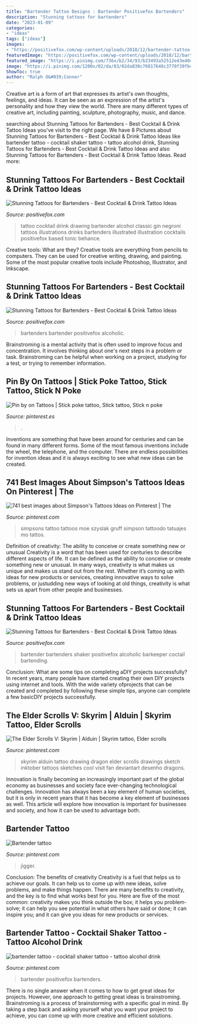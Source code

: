 ```yaml
---
title: "Bartender Tattoo Designs : Bartender Positivefox Bartenders"
description: "Stunning tattoos for bartenders"
date: "2023-01-09"
categories:
- "ideas"
tags: ["ideas"]
images:
- "https://positivefox.com/wp-content/uploads/2018/12/bartender-tattoo-tattoos-for-bartenders-cocktail-tattoo-ideas-4.jpg"
featuredImage: "https://positivefox.com/wp-content/uploads/2018/12/bartender-tattoo-tattoos-for-bartenders-cocktail-tattoo-ideas-4.jpg"
featured_image: "https://i.pinimg.com/736x/b2/34/93/b23493a52512e43e404eb930d02b1d81.jpg"
image: "https://i.pinimg.com/1200x/02/da/83/02da830c76817646c3770f39fb4a1342.jpg"
ShowToc: true
author: "Ralph O&#039;Conner"
---
```



Creative art is a form of art that expresses its artist's own thoughts, feelings, and ideas. It can be seen as an expression of the artist's personality and how they view the world. There are many different types of creative art, including painting, sculpture, photography, music, and dance.

	

		
searching about Stunning Tattoos for Bartenders - Best Cocktail &amp; Drink Tattoo Ideas you've visit to the right page. We have 8 Pictures about Stunning Tattoos for Bartenders - Best Cocktail &amp; Drink Tattoo Ideas like bartender tattoo - cocktail shaker tattoo - tattoo alcohol drink, Stunning Tattoos for Bartenders - Best Cocktail &amp; Drink Tattoo Ideas and also Stunning Tattoos for Bartenders - Best Cocktail &amp; Drink Tattoo Ideas. Read more:
		
    
## Stunning Tattoos For Bartenders - Best Cocktail &amp; Drink Tattoo Ideas

<img loading=lazy src="https://positivefox.com/wp-content/uploads/2018/12/bartender-tattoo-cocktail-tattoo-ideas-tattoo-alcohol-drink-5.jpg" onerror="this.onerror=null;this.src='https://tse3.mm.bing.net/th?id=OIP.ivwAFrRulkXVM9utMK8K_QHaHa&amp;pid=15.1';" alt="Stunning Tattoos for Bartenders - Best Cocktail &amp; Drink Tattoo Ideas">

_Source: positivefox.com_

>tattoo cocktail drink drawing bartender alcohol classic gin negroni tattoos illustrations drinks bartenders illustrated illustration cocktails positivefox based tonic behance. 

	

Creative tools: What are they?
Creative tools are everything from pencils to computers. They can be used for creative writing, drawing, and painting. Some of the most popular creative tools include Photoshop, Illustrator, and Inkscape.

    
## Stunning Tattoos For Bartenders - Best Cocktail &amp; Drink Tattoo Ideas

<img loading=lazy src="https://positivefox.com/wp-content/uploads/2018/12/bartender-tattoo-tattoos-for-bartenders-cocktail-tattoo-ideas-4.jpg" onerror="this.onerror=null;this.src='https://tse4.mm.bing.net/th?id=OIP.30qOeKCitmKm51wxA2WzHAHaHa&amp;pid=15.1';" alt="Stunning Tattoos for Bartenders - Best Cocktail &amp; Drink Tattoo Ideas">

_Source: positivefox.com_

>bartenders bartender positivefox alcoholic. 

	

Brainstroming is a mental activity that is often used to improve focus and concentration. It involves thinking about one's next steps in a problem or task. Brainstroming can be helpful when working on a project, studying for a test, or trying to remember information.

    
## Pin By On Tattoos | Stick Poke Tattoo, Stick Tattoo, Stick N Poke

<img loading=lazy src="https://i.pinimg.com/originals/a4/55/bb/a455bb7309c50621dc43d65fe1323180.jpg" onerror="this.onerror=null;this.src='https://tse1.mm.bing.net/th?id=OIP.wFT2iQ0HrPEQYeLsHgBDVAHaIh&amp;pid=15.1';" alt="Pin by on Tattoos | Stick poke tattoo, Stick tattoo, Stick n poke">

_Source: pinterest.es_

>. 

	

Inventions are something that have been around for centuries and can be found in many different forms. Some of the most famous inventions include the wheel, the telephone, and the computer. There are endless possibilities for invention ideas and it is always exciting to see what new ideas can be created.

    
## 741 Best Images About Simpson&#039;s Tattoos Ideas On Pinterest | The

<img loading=lazy src="https://s-media-cache-ak0.pinimg.com/736x/21/93/12/219312b6c494a85c181a248ab902a6c9.jpg" onerror="this.onerror=null;this.src='https://tse4.mm.bing.net/th?id=OIP.9bSgNVUmCvcxgLbNGFeVkgHaHa&amp;pid=15.1';" alt="741 best images about Simpson&#039;s Tattoos Ideas on Pinterest | The">

_Source: pinterest.com_

>simpsons tattoo tattoos moe szyslak gruff simpson tattoodo tatuajes mo tattos. 

	

Definition of creativity: The ability to conceive or create something new or unusual
Creativity is a word that has been used for centuries to describe different aspects of life. It can be defined as the ability to conceive or create something new or unusual. In many ways, creativity is what makes us unique and makes us stand out from the rest. Whether it’s coming up with ideas for new products or services, creating innovative ways to solve problems, or justudding new ways of looking at old things, creativity is what sets us apart from other people and businesses.

    
## Stunning Tattoos For Bartenders - Best Cocktail &amp; Drink Tattoo Ideas

<img loading=lazy src="https://positivefox.com/wp-content/uploads/2018/12/bartender-tattoo-tattoo-alcohol-drink-cocktail-tattoo-768x768.jpg" onerror="this.onerror=null;this.src='https://tse4.mm.bing.net/th?id=OIP.MtQZOfMgkdm8nOGAkwFcFgHaHa&amp;pid=15.1';" alt="Stunning Tattoos for Bartenders - Best Cocktail &amp; Drink Tattoo Ideas">

_Source: positivefox.com_

>bartender bartenders shaker positivefox alcoholic barkeeper coctail bartending. 

	

Conclusion: What are some tips on completing aDIY projects successfully?
In recent years, many people have started creating their own DIY projects using internet and tools. With the wide variety ofprojects that can be created and completed by following these simple tips, anyone can complete a few basicDIY projects successfully.

    
## The Elder Scrolls V: Skyrim | Alduin | Skyrim Tattoo, Elder Scrolls

<img loading=lazy src="https://i.pinimg.com/736x/b2/34/93/b23493a52512e43e404eb930d02b1d81.jpg" onerror="this.onerror=null;this.src='https://tse4.mm.bing.net/th?id=OIP.BiLMYN0kssqmHDFz5PPpaQHaKd&amp;pid=15.1';" alt="The Elder Scrolls V: Skyrim | Alduin | Skyrim tattoo, Elder scrolls">

_Source: pinterest.com_

>skyrim alduin tattoo drawing dragon elder scrolls drawings sketch inktober tattoos sketches cool visit fan deviantart desenho dragons. 

	

Innovation is finally becoming an increasingly important part of the global economy as businesses and society face ever-changing technological challenges. Innovation has always been a key element of human societies, but it is only in recent years that it has become a key element of businesses as well. This article will explore how innovation is important for businesses and society, and how it can be used to advantage both.

    
## Bartender Tattoo

<img loading=lazy src="https://i.pinimg.com/1200x/02/da/83/02da830c76817646c3770f39fb4a1342.jpg" onerror="this.onerror=null;this.src='https://tse2.mm.bing.net/th?id=OIP.wGono7T7gZa3QW13fzIxrgHaJ4&amp;pid=15.1';" alt="Bartender tattoo">

_Source: pinterest.com_

>jigger. 

	

Conclusion: The benefits of creativity
Creativity is a fuel that helps us to achieve our goals. It can help us to come up with new ideas, solve problems, and make things happen. There are many benefits to creativity, and the key is to find what works best for you. Here are five of the most common: creativity makes you think outside the box; it helps you problem-solve; it can help you see potential in what others have said or done; it can inspire you; and it can give you ideas for new products or services.

    
## Bartender Tattoo - Cocktail Shaker Tattoo - Tattoo Alcohol Drink

<img loading=lazy src="https://i.pinimg.com/originals/fc/56/c2/fc56c206f2664586da373846052430a4.jpg" onerror="this.onerror=null;this.src='https://tse2.mm.bing.net/th?id=OIP.hTmIlV6PmLEUHYoy-4K1sgHaHa&amp;pid=15.1';" alt="bartender tattoo - cocktail shaker tattoo - tattoo alcohol drink">

_Source: pinterest.com_

>bartender positivefox bartenders. 

	

There is no single answer when it comes to how to get great ideas for projects. However, one approach to getting great ideas is brainstroming. Brainstroming is a process of brainstorming with a specific goal in mind. By taking a step back and asking yourself what you want your project to achieve, you can come up with more creative and efficient solutions.

